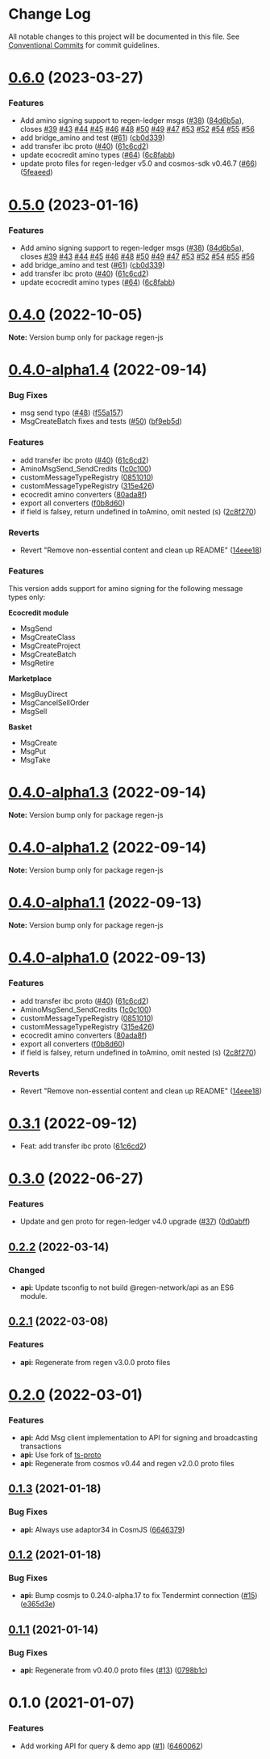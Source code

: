 # Change Log

All notable changes to this project will be documented in this file.
See [Conventional Commits](https://conventionalcommits.org) for commit guidelines.

# [0.6.0](https://github.com/regen-network/regen-js/compare/v0.3.0...v0.6.0) (2023-03-27)


### Features

* Add amino signing support to regen-ledger msgs ([#38](https://github.com/regen-network/regen-js/issues/38)) ([84d6b5a](https://github.com/regen-network/regen-js/commit/84d6b5a7b344f893d80ba54b99067677cfdb36ef)), closes [#39](https://github.com/regen-network/regen-js/issues/39) [#43](https://github.com/regen-network/regen-js/issues/43) [#44](https://github.com/regen-network/regen-js/issues/44) [#45](https://github.com/regen-network/regen-js/issues/45) [#46](https://github.com/regen-network/regen-js/issues/46) [#48](https://github.com/regen-network/regen-js/issues/48) [#50](https://github.com/regen-network/regen-js/issues/50) [#49](https://github.com/regen-network/regen-js/issues/49) [#47](https://github.com/regen-network/regen-js/issues/47) [#53](https://github.com/regen-network/regen-js/issues/53) [#52](https://github.com/regen-network/regen-js/issues/52) [#54](https://github.com/regen-network/regen-js/issues/54) [#55](https://github.com/regen-network/regen-js/issues/55) [#56](https://github.com/regen-network/regen-js/issues/56)
* add bridge_amino and test ([#61](https://github.com/regen-network/regen-js/issues/61)) ([cb0d339](https://github.com/regen-network/regen-js/commit/cb0d33904c12b61a06def9aa85a56c96a633743e))
* add transfer ibc proto ([#40](https://github.com/regen-network/regen-js/issues/40)) ([61c6cd2](https://github.com/regen-network/regen-js/commit/61c6cd2d4b3903da8bbb5d771dd815bdeb1c1000))
* update ecocredit amino types ([#64](https://github.com/regen-network/regen-js/issues/64)) ([6c8fabb](https://github.com/regen-network/regen-js/commit/6c8fabb8c24c977446f879b861c8e338d4b58b60))
* update proto files for regen-ledger v5.0 and cosmos-sdk v0.46.7 ([#66](https://github.com/regen-network/regen-js/issues/66)) ([5feaeed](https://github.com/regen-network/regen-js/commit/5feaeeda4f32eb3379f0b5c1b2dc7557c2e08b46))





# [0.5.0](https://github.com/regen-network/regen-js/compare/v0.3.0...v0.5.0) (2023-01-16)


### Features

* Add amino signing support to regen-ledger msgs ([#38](https://github.com/regen-network/regen-js/issues/38)) ([84d6b5a](https://github.com/regen-network/regen-js/commit/84d6b5a7b344f893d80ba54b99067677cfdb36ef)), closes [#39](https://github.com/regen-network/regen-js/issues/39) [#43](https://github.com/regen-network/regen-js/issues/43) [#44](https://github.com/regen-network/regen-js/issues/44) [#45](https://github.com/regen-network/regen-js/issues/45) [#46](https://github.com/regen-network/regen-js/issues/46) [#48](https://github.com/regen-network/regen-js/issues/48) [#50](https://github.com/regen-network/regen-js/issues/50) [#49](https://github.com/regen-network/regen-js/issues/49) [#47](https://github.com/regen-network/regen-js/issues/47) [#53](https://github.com/regen-network/regen-js/issues/53) [#52](https://github.com/regen-network/regen-js/issues/52) [#54](https://github.com/regen-network/regen-js/issues/54) [#55](https://github.com/regen-network/regen-js/issues/55) [#56](https://github.com/regen-network/regen-js/issues/56)
* add bridge_amino and test ([#61](https://github.com/regen-network/regen-js/issues/61)) ([cb0d339](https://github.com/regen-network/regen-js/commit/cb0d33904c12b61a06def9aa85a56c96a633743e))
* add transfer ibc proto ([#40](https://github.com/regen-network/regen-js/issues/40)) ([61c6cd2](https://github.com/regen-network/regen-js/commit/61c6cd2d4b3903da8bbb5d771dd815bdeb1c1000))
* update ecocredit amino types ([#64](https://github.com/regen-network/regen-js/issues/64)) ([6c8fabb](https://github.com/regen-network/regen-js/commit/6c8fabb8c24c977446f879b861c8e338d4b58b60))





# [0.4.0](https://github.com/regen-network/regen-js/compare/v0.4.0-alpha1.5...v0.4.0) (2022-10-05)

**Note:** Version bump only for package regen-js





# [0.4.0-alpha1.4](https://github.com/regen-network/regen-js/compare/v0.3.0...v0.4.0-alpha1.4) (2022-09-14)


### Bug Fixes

* msg send typo ([#48](https://github.com/regen-network/regen-js/issues/48)) ([f55a157](https://github.com/regen-network/regen-js/commit/f55a1576337934afb4042db7c81761e031923fe4))
* MsgCreateBatch fixes and tests ([#50](https://github.com/regen-network/regen-js/issues/50)) ([bf9eb5d](https://github.com/regen-network/regen-js/commit/bf9eb5dbbe68aaffb60349ff86769d872ecb04d0))


### Features

* add transfer ibc proto ([#40](https://github.com/regen-network/regen-js/issues/40)) ([61c6cd2](https://github.com/regen-network/regen-js/commit/61c6cd2d4b3903da8bbb5d771dd815bdeb1c1000))
* AminoMsgSend_SendCredits ([1c0c100](https://github.com/regen-network/regen-js/commit/1c0c100f580b306dd129b8c020535bae4de1bbd7))
* customMessageTypeRegistry ([0851010](https://github.com/regen-network/regen-js/commit/085101084fce458c0ed41d6d780b164f3cd529cd))
* customMessageTypeRegistry ([315e426](https://github.com/regen-network/regen-js/commit/315e426cbb9d754b30686675d75291b30df04108))
* ecocredit amino converters ([80ada8f](https://github.com/regen-network/regen-js/commit/80ada8f735699fe377979d6a78f66982f9291272))
* export all converters ([f0b8d60](https://github.com/regen-network/regen-js/commit/f0b8d608e6c6d62ebea94be27bc52eedf51c25ec))
* if field is falsey, return undefined in toAmino, omit nested (s) ([2c8f270](https://github.com/regen-network/regen-js/commit/2c8f270a54ea171a28ae5d85b66372898d16ea3a))


### Reverts

* Revert "Remove non-essential content and clean up README" ([14eee18](https://github.com/regen-network/regen-js/commit/14eee18ab4433936770680d774d339dec863e2a2))





### Features

This version adds support for amino signing for the following message types only:

**Ecocredit module**
- MsgSend
- MsgCreateClass
- MsgCreateProject
- MsgCreateBatch
- MsgRetire

**Marketplace**
- MsgBuyDirect
- MsgCancelSellOrder
- MsgSell

**Basket**
- MsgCreate
- MsgPut
- MsgTake


# [0.4.0-alpha1.3](https://github.com/regen-network/regen-js/compare/v0.4.0-alpha1.2...v0.4.0-alpha1.3) (2022-09-14)

**Note:** Version bump only for package regen-js





# [0.4.0-alpha1.2](https://github.com/regen-network/regen-js/compare/v0.4.0-alpha1.1...v0.4.0-alpha1.2) (2022-09-14)

**Note:** Version bump only for package regen-js





# [0.4.0-alpha1.1](https://github.com/regen-network/regen-js/compare/v0.4.0-alpha1.0...v0.4.0-alpha1.1) (2022-09-13)

**Note:** Version bump only for package regen-js





# [0.4.0-alpha1.0](https://github.com/regen-network/regen-js/compare/v0.3.0...v0.4.0-alpha1.0) (2022-09-13)

### Features

* add transfer ibc proto ([#40](https://github.com/regen-network/regen-js/issues/40)) ([61c6cd2](https://github.com/regen-network/regen-js/commit/61c6cd2d4b3903da8bbb5d771dd815bdeb1c1000))
* AminoMsgSend_SendCredits ([1c0c100](https://github.com/regen-network/regen-js/commit/1c0c100f580b306dd129b8c020535bae4de1bbd7))
* customMessageTypeRegistry ([0851010](https://github.com/regen-network/regen-js/commit/085101084fce458c0ed41d6d780b164f3cd529cd))
* customMessageTypeRegistry ([315e426](https://github.com/regen-network/regen-js/commit/315e426cbb9d754b30686675d75291b30df04108))
* ecocredit amino converters ([80ada8f](https://github.com/regen-network/regen-js/commit/80ada8f735699fe377979d6a78f66982f9291272))
* export all converters ([f0b8d60](https://github.com/regen-network/regen-js/commit/f0b8d608e6c6d62ebea94be27bc52eedf51c25ec))
* if field is falsey, return undefined in toAmino, omit nested (s) ([2c8f270](https://github.com/regen-network/regen-js/commit/2c8f270a54ea171a28ae5d85b66372898d16ea3a))

### Reverts

* Revert "Remove non-essential content and clean up README" ([14eee18](https://github.com/regen-network/regen-js/commit/14eee18ab4433936770680d774d339dec863e2a2))





# [0.3.1](https://github.com/regen-network/regen-js/compare/v0.3.0...v0.3.1) (2022-09-12)

* Feat: add transfer ibc proto ([61c6cd2](https://github.com/regen-network/regen-js/commit/61c6cd2d4b3903da8bbb5d771dd815bdeb1c1000))





# [0.3.0](https://github.com/regen-network/regen-js/compare/v0.2.2...v0.3.0) (2022-06-27)


### Features

* Update and gen proto for regen-ledger v4.0 upgrade ([#37](https://github.com/regen-network/regen-js/issues/37)) ([0d0abff](https://github.com/regen-network/regen-js/commit/0d0abffae1f8943d2ece63ea7f3c1a8c5df97837))





## [0.2.2](https://github.com/regen-network/regen-js/compare/v0.2.1...v0.2.2) (2022-03-14)


### Changed

* **api:** Update tsconfig to not build @regen-network/api as an ES6 module.






## [0.2.1](https://github.com/regen-network/regen-js/compare/v0.2.0...v0.2.1) (2022-03-08)


### Features

* **api:** Regenerate from regen v3.0.0 proto files 





#  [0.2.0](https://github.com/regen-network/regen-js/compare/v0.1.2...v0.2.0) (2022-03-01)


### Features

* **api:** Add Msg client implementation to API for signing and broadcasting transactions
* **api:** Use fork of [ts-proto](https://github.com/regen-network/ts-proto)
* **api:** Regenerate from cosmos v0.44 and regen v2.0.0 proto files





## [0.1.3](https://github.com/regen-network/regen-js/compare/v0.1.2...v0.1.3) (2021-01-18)


### Bug Fixes

* **api:** Always use adaptor34 in CosmJS ([6646379](https://github.com/regen-network/regen-js/commit/664637900719ad1fa44370405b487222d698fb24))





## [0.1.2](https://github.com/regen-network/regen-js/compare/v0.1.1...v0.1.2) (2021-01-18)


### Bug Fixes

* **api:** Bump cosmjs to 0.24.0-alpha.17 to fix Tendermint connection ([#15](https://github.com/regen-network/regen-js/issues/15)) ([e365d3e](https://github.com/regen-network/regen-js/commit/e365d3ed6897836912f43b086d1c9d5036809091))





## [0.1.1](https://github.com/regen-network/regen-js/compare/v0.1.0...v0.1.1) (2021-01-14)


### Bug Fixes

* **api:** Regenerate from v0.40.0 proto files ([#13](https://github.com/regen-network/regen-js/issues/13)) ([0798b1c](https://github.com/regen-network/regen-js/commit/0798b1cd672aa11d2410de8c8b634ba1877c4d35))





# 0.1.0 (2021-01-07)


### Features

* Add working API for query & demo app ([#1](https://github.com/regen-network/regen-js/issues/1)) ([6460062](https://github.com/regen-network/regen-js/commit/6460062239f69e128204da83416330edd37ac90f))
